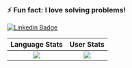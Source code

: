 ### ⚡ Fun fact: I love solving problems!

[![Linkedin Badge](https://img.shields.io/badge/-MiguelMatos-0077B5?style=plastic&logo=Linkedin&logoColor=white&link=https://www.linkedin.com/in/nirgn)](https://www.linkedin.com/in/miguel-matos-022291134/)


Language Stats             |  User Stats
:-------------------------:|:-------------------------:
![](https://github-readme-stats.vercel.app/api/top-langs/?username=migmac99&langs_count=10&layout=compact&theme=dark&hide_title=true&exclude_repo=DLND,elmctron)  |  ![](https://github-readme-stats.vercel.app/api?username=migmac99&count_private=true&show_icons=true&theme=dark&hide_title=true)
